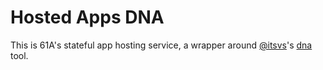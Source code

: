 # Hosted Apps DNA

This is 61A's stateful app hosting service, a wrapper around [@itsvs](https://github.com/itsvs)'s [dna](https://dna.vanshaj.dev/) tool.

